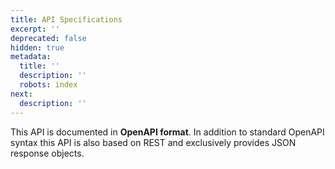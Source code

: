```yaml
---
title: API Specifications
excerpt: ''
deprecated: false
hidden: true
metadata:
  title: ''
  description: ''
  robots: index
next:
  description: ''
---
```

This API is documented in **OpenAPI format**.  In addition to standard OpenAPI syntax this API is also based on REST and exclusively provides JSON response objects.
